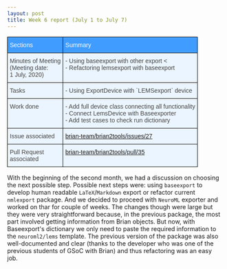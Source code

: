 ```yaml
---
layout: post
title: Week 6 report (July 1 to July 7)
---
```


<style type="text/css">
.tg  {border-collapse:collapse;border-color:#9ABAD9;border-spacing:0;}
.tg td{background-color:#EBF5FF;border-color:#9ABAD9;border-style:solid;border-width:1px;color:#444;
  font-family:Arial, sans-serif;font-size:14px;overflow:hidden;padding:10px 5px;word-break:normal;}
.tg th{background-color:#409cff;border-color:#9ABAD9;border-style:solid;border-width:1px;color:#fff;
  font-family:Arial, sans-serif;font-size:14px;font-weight:normal;overflow:hidden;padding:10px 5px;word-break:normal;}
.tg .tg-73oq{border-color:#000000;text-align:left;vertical-align:top}
</style>
<table class="tg">
<thead>
  <tr>
    <th class="tg-73oq">Sections</th>
    <th class="tg-73oq">Summary</th>
  </tr>
</thead>
<tbody>
  <tr>
    <td class="tg-73oq">Minutes of Meeting<br>(Meeting date: <br>1 July, 2020)</td>
    <td class="tg-73oq"><span style="font-weight:400;font-style:normal;text-decoration:none">- Using baseexport with other export </span><<br><span style="font-weight:400;font-style:normal;text-decoration:none">- Refactoring lemsexport with baseexport</span></td>
  </tr>
  <tr>
    <td class="tg-73oq">Tasks</td>
    <td class="tg-73oq"><span style="font-weight:400;font-style:normal;text-decoration:none">- Using ExportDevice with `LEMSexport` device</span><br></td>
  </tr>
  <tr>
    <td class="tg-73oq">Work done</td>
    <td class="tg-73oq"><span style="font-weight:400;font-style:normal;text-decoration:none">- Add full device class connecting all functionality</span><br>- Connect LemsDevice with Baseexporter<br>- Add test cases to check run dictionary<br></td>
  </tr>
  <tr>
    <td class="tg-73oq">Issue associated</td>
    <td class="tg-73oq"><a href="https://github.com/brian-team/brian2tools/issues/27" target="_blank" rel="noopener noreferrer">brian-team/brian2tools/issues/27</a><br></td>
  </tr>
  <tr>
    <td class="tg-73oq">Pull Request<br>associated</td>
    <td class="tg-73oq"><a href="https://github.com/brian-team/brian2tools/pull/35" target="_blank" rel="noopener noreferrer">brian-team/brian2tools/pull/35</a><br></td>
  </tr>
</tbody>
</table>

With the beginning of the second month, we had a discussion on choosing the next possible step.
Possible next steps were: using `baseexport` to develop human readable `LaTeX`/`Markdown` export or
refactor current `nmlexport` package. And we decided to proceed with `NeuroML` exporter and worked on
thar for couple of weeks. The changes though were large but they were very straightforward because, 
in the previous package, the most part involved getting information from Brian objects. But now, with 
Baseexport's dictionary we only need to paste the required information to the `neuroml2/lems` template.
The previous version of the package was also well-documented and clear (thanks to the developer who was one of the
previous students of GSoC with Brian) and thus refactoring was an easy job.
